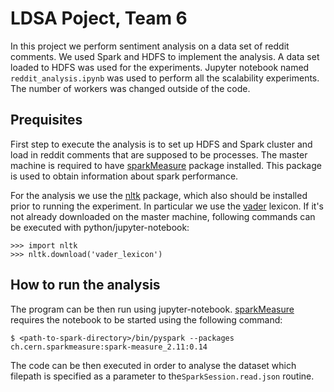 # LDSA Poject, Team 6

In this project we perform sentiment analysis on a data set of reddit comments. We used Spark and HDFS to implement the analysis. A data set loaded to HDFS was used for the experiments. Jupyter notebook named ```reddit_analysis.ipynb``` was used to perform all the scalability experiments. The number of workers was changed outside of the code.

## Prequisites

First step to execute the analysis is to set up HDFS and Spark cluster and load in reddit comments that are supposed to be processes. The master machine is required to have [sparkMeasure](https://github.com/lucacanali/sparkMeasure) package installed. This package is used to obtain information about spark performance.

For the analysis we use the [nltk](https://www.nltk.org/index.html) package, which also should be installed prior to running the experiment. In particular we use the [vader](https://www.nltk.org/_modules/nltk/sentiment/vader.html) lexicon. If it's not already downloaded on the master machine, following commands can be executed with python/jupyter-notebook:
```
>>> import nltk
>>> nltk.download('vader_lexicon')
```

## How to run the analysis

The program can be then run using jupyter-notebook. [sparkMeasure](https://github.com/lucacanali/sparkMeasure) requires the notebook to be started using the following command:
```
$ <path-to-spark-directory>/bin/pyspark --packages ch.cern.sparkmeasure:spark-measure_2.11:0.14
```
The code can be then executed in order to analyse the dataset which filepath is specified as a parameter to  the```SparkSession.read.json``` routine.
